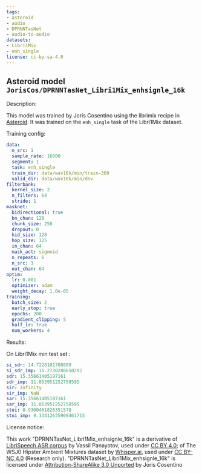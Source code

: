 ```yaml
---
tags:
- asteroid
- audio
- DPRNNTasNet
- audio-to-audio
datasets:
- Libri1Mix
- enh_single
license: cc-by-sa-4.0
---
```


## Asteroid model `JorisCos/DPRNNTasNet_Libri1Mix_enhsignle_16k`

Description:

This model was trained by Joris Cosentino using the librimix recipe in [Asteroid](https://github.com/asteroid-team/asteroid).
It was trained on the `enh_single` task of the Libri1Mix  dataset.

Training config:

```yml
data:
  n_src: 1
  sample_rate: 16000
  segment: 1
  task: enh_single
  train_dir: data/wav16k/min/train-360
  valid_dir: data/wav16k/min/dev
filterbank:
  kernel_size: 2
  n_filters: 64
  stride: 1
masknet:
  bidirectional: true
  bn_chan: 128
  chunk_size: 250
  dropout: 0
  hid_size: 128
  hop_size: 125
  in_chan: 64
  mask_act: sigmoid
  n_repeats: 6
  n_src: 1
  out_chan: 64
optim:
  lr: 0.001
  optimizer: adam
  weight_decay: 1.0e-05
training:
  batch_size: 2
  early_stop: true
  epochs: 200
  gradient_clipping: 5
  half_lr: true
  num_workers: 4
```
  

Results:

On Libri1Mix min test set :
```yml
si_sdr: 14.7228101708889
si_sdr_imp: 11.2730288650292
sdr: 15.35661405197161
sdr_imp: 11.853951252758595
sir: Infinity
sir_imp: NaN
sar: 15.35661405197161
sar_imp: 11.853951252758595
stoi: 0.9300461826351578
stoi_imp: 0.13412635909461715
```


License notice:

This work "DPRNNTasNet_Libri1Mix_enhsignle_16k" is a derivative of [LibriSpeech ASR corpus](http://www.openslr.org/12) by Vassil Panayotov,
used under [CC BY 4.0](https://creativecommons.org/licenses/by/4.0/); of The WSJ0 Hipster Ambient Mixtures 
dataset by [Whisper.ai](http://wham.whisper.ai/), used under [CC BY-NC 4.0](https://creativecommons.org/licenses/by-nc/4.0/) (Research only). 
"DPRNNTasNet_Libri1Mix_enhsignle_16k" is licensed under [Attribution-ShareAlike 3.0 Unported](https://creativecommons.org/licenses/by-sa/3.0/) by Joris Cosentino